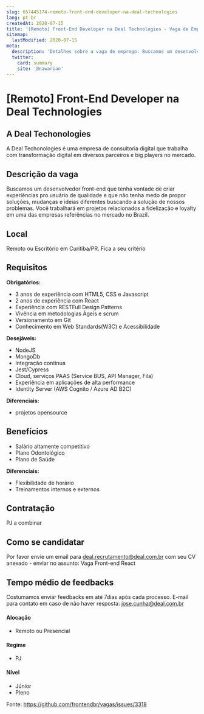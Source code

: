```yaml
---
slug: 657445174-remoto-front-end-developer-na-deal-technologies
lang: pt-br
createdAt: 2020-07-15
title: '[Remoto] Front-End Developer na Deal Technologies - Vaga de Emprego'
sitemap:
  lastModified: 2020-07-15
meta:
  description: 'Detalhes sobre a vaga de emprego: Buscamos um desenvolvedor front-end que tenha vontade de criar experiências pro usuário de qualidade e que não tenha medo de propor soluções, mudanças e ideias diferentes buscando a solução de nossos problemas. Você trabalhará em projetos relacionados a fidelização e loyalty em uma das empresas referências no mercado no Brazil.'
  twitter:
    card: summary
    site: '@nawarian'
---
```


# [Remoto] Front-End Developer na Deal Technologies

## A Deal Techonologies

A Deal Techonologies é uma empresa de consultoria digital que trabalha com transformação digital em diversos parceiros e big players no mercado.

## Descrição da vaga
Buscamos um desenvolvedor front-end que tenha vontade de criar experiências pro usuário de qualidade e que não tenha medo de propor soluções, mudanças e ideias diferentes buscando a solução de nossos problemas. Você trabalhará em projetos relacionados a fidelização e loyalty em uma das empresas referências no mercado no Brazil. 

## Local

Remoto ou Escritório em Curitiba/PR. Fica a seu critério

## Requisitos

**Obrigatórios:**
- 3 anos de experiência com HTML5, CSS e Javascript
- 2 anos de experiência com React
- Experiência com RESTFull Design Patterns
- Vivência em metodologias Ágeis e scrum
- Versionamento em Git
- Conhecimento em Web Standards(W3C) e Acessibilidade 

**Desejáveis:**
- NodeJS
- MongoDb
- Integração continua
- Jest/Cypress
- Cloud, serviços PAAS (Service BUS, API Manager, Fila)
- Experiência em aplicações de alta performance
- Identity Server (AWS Cognito / Azure AD B2C)

**Diferenciais:**
- projetos opensource

## Benefícios

- Salário altamente competitivo
- Plano Odontológico
- Plano de Saúde

**Diferenciais:**
- Flexibilidade de horário
- Treinamentos internos e externos

## Contratação

PJ a combinar

## Como se candidatar

Por favor envie um email para deal.recrutamento@deal.com.br com seu CV anexado - enviar no assunto: Vaga Front-end React

## Tempo médio de feedbacks

Costumamos enviar feedbacks em até 7dias após cada processo.
E-mail para contato em caso de não haver resposta:  jose.cunha@deal.com.br

#### Alocação
- Remoto ou Presencial

#### Regime
- PJ

#### Nível
- Júnior
- Pleno




Fonte: https://github.com/frontendbr/vagas/issues/3318